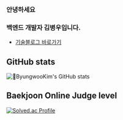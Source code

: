 ### 안녕하세요
### 백엔드 개발자 김병우입니다.
  
- [기술블로그 바로가기](https://hellojosh.tistory.com/)


## GitHub stats
![ByungwooKim's GitHub stats](https://github-readme-stats.vercel.app/api?username=helloJosh&show_icons=true&theme=dracula)

## Baekjoon Online Judge level
[![Solved.ac Profile](http://mazassumnida.wtf/api/v2/generate_badge?boj=2013151008)](https://solved.ac/2013151008/)
